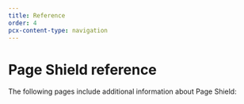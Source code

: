 ```yaml
---
title: Reference
order: 4
pcx-content-type: navigation
---
```


# Page Shield reference

The following pages include additional information about Page Shield:

<DirectoryListing path="/reference"/>
